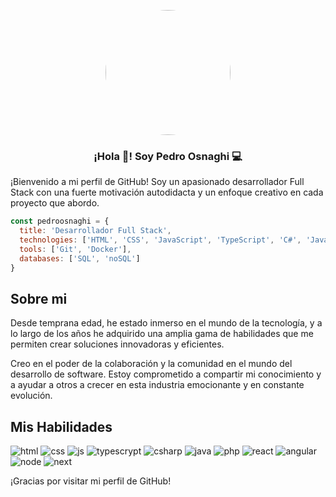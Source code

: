 <p align="center" width="300">
   <img align="center" width="200" src="https://github.com/PedroOsnaghi/PedroOsnaghi/assets/64754865/af4663a9-f392-495e-b8d6-9285b1ae8119" style="border-radius:500px;" />
   <h3 align="center">¡Hola 👋! Soy Pedro Osnaghi 💻 </h3>
</p>

¡Bienvenido a mi perfil de GitHub! Soy un apasionado desarrollador Full Stack con una fuerte motivación autodidacta y un enfoque creativo en cada proyecto que abordo.

```js
const pedroosnaghi = {
  title: 'Desarrollador Full Stack',
  technologies: ['HTML', 'CSS', 'JavaScript', 'TypeScript', 'C#', 'Java', 'React', 'Angular', 'Node.js', 'Express.js'],
  tools: ['Git', 'Docker'],
  databases: ['SQL', 'noSQL'] 
}
```

## Sobre mi

Desde temprana edad, he estado inmerso en el mundo de la tecnología, y a lo largo de los años he adquirido una amplia gama de habilidades que me permiten crear soluciones innovadoras y eficientes. 

Creo en el poder de la colaboración y la comunidad en el mundo del desarrollo de software. Estoy comprometido a compartir mi conocimiento y a ayudar a otros a crecer en esta industria emocionante y en constante evolución.

## Mis Habilidades

 ![html](https://github.com/PedroOsnaghi/PedroOsnaghi/assets/64754865/37e4ceb7-0aa4-4804-bc28-11a22d571853)
 ![css](https://github.com/PedroOsnaghi/PedroOsnaghi/assets/64754865/31d61150-199b-4119-b608-335c0fdffb7c)
 ![js](https://github.com/PedroOsnaghi/PedroOsnaghi/assets/64754865/b7ad377e-78d5-482c-8f47-db16af98f04c)
 ![typescrypt](https://github.com/PedroOsnaghi/PedroOsnaghi/assets/64754865/bddd32dd-464f-4eb5-b4a0-04ee963f1960)
 ![csharp](https://github.com/PedroOsnaghi/PedroOsnaghi/assets/64754865/295f5f63-567d-4407-b834-960c6e6585e6)
 ![java](https://github.com/PedroOsnaghi/PedroOsnaghi/assets/64754865/2d678864-3498-4ab3-a7a8-c3c210681680)
 ![php](https://github.com/PedroOsnaghi/PedroOsnaghi/assets/64754865/ef28ed5d-77aa-46ed-949a-90b41e37bb0f)
 ![react](https://github.com/PedroOsnaghi/PedroOsnaghi/assets/64754865/7fde0fc7-6352-4040-a4bc-d33c65c22c50)
 ![angular](https://github.com/PedroOsnaghi/PedroOsnaghi/assets/64754865/aab45ec1-54e5-4841-8f87-bf24f9c1d8ea)
 ![node](https://github.com/PedroOsnaghi/PedroOsnaghi/assets/64754865/5845f1a8-33ae-4669-9729-e5a1c8c3025f)
 ![next](https://github.com/PedroOsnaghi/PedroOsnaghi/assets/64754865/2140f91f-da57-479f-9f07-e66c61a00bf6)


¡Gracias por visitar mi perfil de GitHub! 
